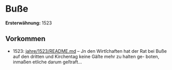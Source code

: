 # Buße

**Ersterwähnung:** 1523

## Vorkommen
- 1523: [jahre/1523/README.md](../jahre/1523/README.md) – Jn den Wirtſchaften hat der Rat bei Buße auf den
dritten und Kirchentag keine Gäſte mehr zu halten ge-
boten, inmaßen etliche darum geſtraft...
